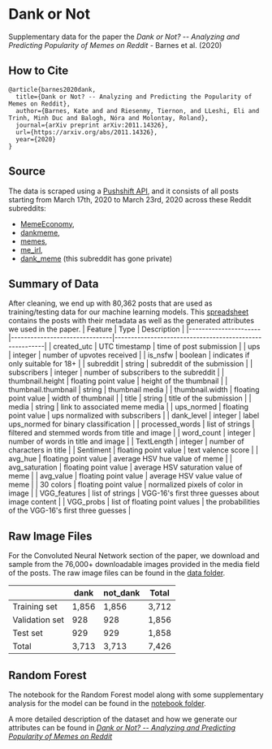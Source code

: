 # Dank or Not

Supplementary data for the paper the _Dank or Not? -- Analyzing and Predicting Popularity of Memes on Reddit_ - Barnes et al. (2020)

## How to Cite

```
@article{barnes2020dank,
  title={Dank or Not? -- Analyzing and Predicting the Popularity of Memes on Reddit},
  author={Barnes, Kate and and Riesenmy, Tiernon, and LLeshi, Eli and Trinh, Minh Duc and Balogh, Nóra and Molontay, Roland},
  journal={arXiv preprint arXiv:2011.14326},
  url={https://arxiv.org/abs/2011.14326},
  year={2020}
}
```

## Source

The data is scraped using a [Pushshift API](https://pypi.org/project/psaw/), and it consists of all posts starting from March 17th, 2020 to March 23rd, 2020 across these Reddit subreddits:

- [MemeEconomy](https://www.reddit.com/r/MemeEconomy/),
- [dankmeme](https://www.reddit.com/r/dankmeme/),
- [memes](https://www.reddit.com/r/memes/),
- [me_irl](https://www.reddit.com/r/me_irl/),
- [dank_meme](https://www.reddit.com/r/dank_meme/) (this subreddit has gone private)

## Summary of Data

After cleaning, we end up with 80,362 posts that are used as training/testing data for our machine learning models. This [spreadsheet](./data/final_dank.csv) contains the posts with their metadata as well as the generated attributes we used in the paper.
| Feature | Type | Description |
|----------------------|-------------------------------|--------------------------------------------------------|
| created_utc | UTC timestamp | time of post submission |
| ups | integer | number of upvotes received |
| is_nsfw | boolean | indicates if only suitable for 18\+ |
| subreddit | string | subreddit of the submission |
| subscribers | integer | number of subscribers to the subreddit |
| thumbnail\.height | floating point value | height of the thumbnail |
| thumbnail\.thumbnail | string | thumbnail media |
| thumbnail\.width | floating point value | width of thumbnail |
| title | string | title of the submission |
| media | string | link to associated meme media |
| ups_normed | floating point value | ups normalized with subscribers |
| dank_level | integer | label ups_normed for binary classification |
| processed_words | list of strings | filtered and stemmed words from title and image |
| word_count | integer | number of words in title and image |
| TextLength | integer | number of characters in title |
| Sentiment | floating point value | text valence score |
| avg_hue | floating point value | average HSV hue value of meme |
| avg_saturation | floating point value | average HSV saturation value of meme |
| avg_value | floating point value | average HSV value value of meme |
| 30 colors | floating point value | normalized pixels of color in image |
| VGG_features | list of strings | VGG\-16's first three guesses about image content |
| VGG_probs | list of floating point values | the probabilities of the VGG\-16's first three guesses |

## Raw Image Files

For the Convoluted Neural Network section of the paper, we download and sample from the 76,000+ downloadable images provided in the media field of the posts. The raw image files can be found in the [data folder](./data).

|                | dank  | not_dank | Total |
| -------------- | ----- | -------- | ----- |
| Training set   | 1,856 | 1,856    | 3,712 |
| Validation set | 928   | 928      | 1,856 |
| Test set       | 929   | 929      | 1,858 |
| Total          | 3,713 | 3,713    | 7,426 |

## Random Forest

The notebook for the Random Forest model along with some supplementary analysis for the model can be found in the [notebook folder](./notebook).

A more detailed description of the dataset and how we generate our attributes can be found in [_Dank or Not? -- Analyzing and Predicting Popularity of Memes on Reddit_](https://arxiv.org/abs/2011.14326)
